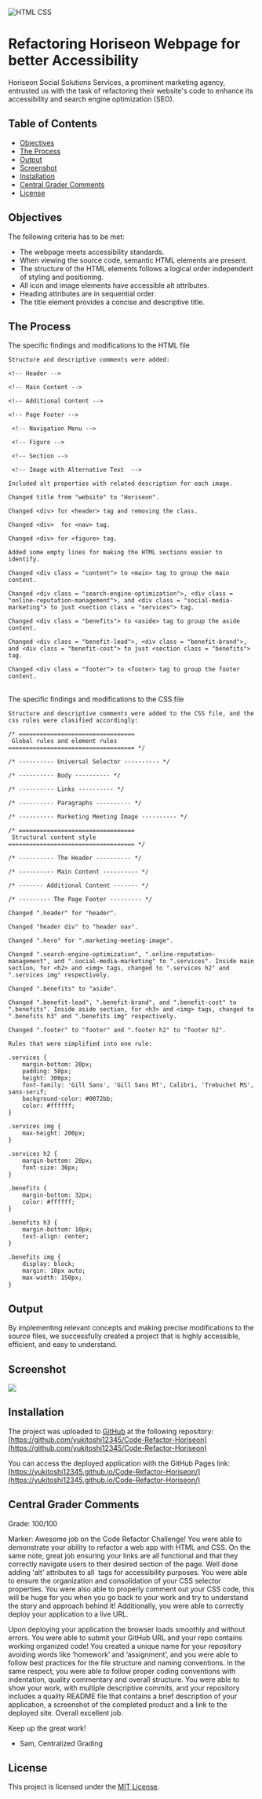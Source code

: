 ![HTML CSS](https://img.shields.io/badge/HTML-CSS-blue)

# Refactoring Horiseon Webpage for better Accessibility

Horiseon Social Solutions Services, a prominent marketing agency, entrusted us with the task of refactoring their website's code to enhance its accessibility and search engine optimization (SEO).

## Table of Contents

- [Objectives](#objectives)
- [The Process](#the-process)
- [Output](#output)
- [Screenshot](#screenshot)
- [Installation](#installation)
- [Central Grader Comments](#central-grader-comments)
- [License](#license)

## Objectives

The following criteria has to be met:

- The webpage meets accessibility standards.
- When viewing the source code, semantic HTML elements are present.
- The structure of the HTML elements follows a logical order independent of styling and positioning.
- All icon and image elements have accessible alt attributes.
- Heading attributes are in sequential order.
- The title element provides a concise and descriptive title.


## The Process

The specific findings and modifications to the HTML file
```
Structure and descriptive comments were added:

<!-- Header -->

<!-- Main Content -->

<!-- Additional Content -->

<!-- Page Footer -->

 <!-- Navigation Menu -->

 <!-- Figure -->

 <!-- Section -->

 <!-- Image with Alternative Text  -->

Included alt properties with related description for each image.

Changed title from "website" to "Horiseon".

Changed <div> for <header> tag and removing the class.

Changed <div>  for <nav> tag.

Changed <div> for <figure> tag.

Added some empty lines for making the HTML sections easier to identify.

Changed <div class = "content"> to <main> tag to group the main content.

Changed <div class = "search-engine-optimization">, <div class = "online-reputation-management">, and <div class = "social-media-marketing"> to just <section class = "services"> tag.

Changed <div class = "benefits"> to <aside> tag to group the aside content.

Changed <div class = "benefit-lead">, <div class = "benefit-brand">, and <div class = "benefit-cost"> to just <section class = "benefits"> tag.

Changed <div class = "footer"> to <footer> tag to group the footer content.
```
\
The specific findings and modifications to the CSS file
```
Structure and descriptive comments were added to the CSS file, and the css rules were clasified accordingly:

/* ================================= 
 Global rules and element rules
==================================== */

/* ---------- Universal Selector ---------- */

/* ---------- Body ---------- */

/* ---------- Links ---------- */

/* ---------- Paragraphs ---------- */

/* ---------- Marketing Meeting Image ---------- */

/* ================================= 
 Structural content style
==================================== */

/* ---------- The Header ---------- */

/* ---------- Main Content ---------- */

/* ------- Additional Content ------- */

/* --------- The Page Footer --------- */

Changed ".header" for "header".

Changed "header div" to "header nav".

Changed ".hero" for ".marketing-meeting-image".

Changed ".search-engine-optimization", ".online-reputation-management", and ".social-media-marketing" to ".services". Inside main section, for <h2> and <img> tags, changed to ".services h2" and ".services img" respectively.

Changed ".benefits" to "aside".

Changed ".benefit-lead", ".benefit-brand", and ".benefit-cost" to ".benefits". Inside aside section, for <h3> and <img> tags, changed to ".benefits h3" and ".benefits img" respectively.

Changed ".footer" to "footer" and ".footer h2" to "footer h2".

Rules that were simplified into one rule:

.services {
    margin-bottom: 20px;
    padding: 50px;
    height: 300px;
    font-family: 'Gill Sans', 'Gill Sans MT', Calibri, 'Trebuchet MS', sans-serif;
    background-color: #0072bb;
    color: #ffffff;
}

.services img {
    max-height: 200px;
}

.services h2 {
    margin-bottom: 20px;
    font-size: 36px;
}

.benefits {
    margin-bottom: 32px;
    color: #ffffff;
}

.benefits h3 {
    margin-bottom: 10px;
    text-align: center;
}

.benefits img {
    display: block;
    margin: 10px auto;
    max-width: 150px;
}
```

## Output
By implementing relevant concepts and making precise modifications to the source files, we successfully created a project that is highly accessible, efficient, and easy to understand.

## Screenshot

![](./assets/images/webpage.png)

## Installation
The project was uploaded to [GitHub](https://github.com/) at the following repository:
[https://github.com/yukitoshi12345/Code-Refactor-Horiseon](https://github.com/yukitoshi12345/Code-Refactor-Horiseon)

You can access the deployed application with the GitHub Pages link:
[https://yukitoshi12345.github.io/Code-Refactor-Horiseon/](https://yukitoshi12345.github.io/Code-Refactor-Horiseon/)

## Central Grader Comments
Grade: 100/100

Marker: Awesome job on the Code Refactor Challenge! You were able to demonstrate your ability to refactor a web app with HTML and CSS. On the same note, great job ensuring your links are all functional and that they correctly navigate users to their desired section of the page. Well done adding 'alt' attributes to all <img> tags for accessibility purposes. You were able to ensure the organization and consolidation of your CSS selector properties. You were also able to properly comment out your CSS code, this will be huge for you when you go back to your work and try to understand the story and approach behind it! Additionally, you were able to correctly deploy your application to a live URL. 

Upon deploying your application the browser loads smoothly and without errors. You were able to submit your GitHub URL and your repo contains working organized code! You created a unique name for your repository avoiding words like ‘homework’ and ‘assignment’, and you were able to follow best practices for the file structure and naming conventions. In the same respect, you were able to follow proper coding conventions with indentation, quality commentary and overall structure. You were able to show your work, with multiple descriptive commits, and your repository includes a quality README file that contains a brief description of your application, a screenshot of the completed product and a link to the deployed site. Overall excellent job.

Keep up the great work!
- Sam, Centralized Grading

## License
This project is licensed under the [MIT License](https://github.com/Yukitoshi12345/Code-Refactor-Horiseon/blob/main/LICENSE).